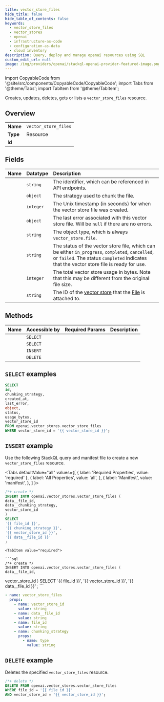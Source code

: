 ```yaml
---
title: vector_store_files
hide_title: false
hide_table_of_contents: false
keywords:
  - vector_store_files
  - vector_stores
  - openai
  - infrastructure-as-code
  - configuration-as-data
  - cloud inventory
description: Query, deploy and manage openai resources using SQL
custom_edit_url: null
image: /img/providers/openai/stackql-openai-provider-featured-image.png
---
```


import CopyableCode from '@site/src/components/CopyableCode/CopyableCode';
import Tabs from '@theme/Tabs';
import TabItem from '@theme/TabItem';

Creates, updates, deletes, gets or lists a <code>vector_store_files</code> resource.

## Overview
<table><tbody>
<tr><td><b>Name</b></td><td><code>vector_store_files</code></td></tr>
<tr><td><b>Type</b></td><td>Resource</td></tr>
<tr><td><b>Id</b></td><td><CopyableCode code="openai.vector_stores.vector_store_files" /></td></tr>
</tbody></table>

## Fields
| Name | Datatype | Description |
|:-----|:---------|:------------|
| <CopyableCode code="id" /> | `string` | The identifier, which can be referenced in API endpoints. |
| <CopyableCode code="chunking_strategy" /> | `object` | The strategy used to chunk the file. |
| <CopyableCode code="created_at" /> | `integer` | The Unix timestamp (in seconds) for when the vector store file was created. |
| <CopyableCode code="last_error" /> | `object` | The last error associated with this vector store file. Will be `null` if there are no errors. |
| <CopyableCode code="object" /> | `string` | The object type, which is always `vector_store.file`. |
| <CopyableCode code="status" /> | `string` | The status of the vector store file, which can be either `in_progress`, `completed`, `cancelled`, or `failed`. The status `completed` indicates that the vector store file is ready for use. |
| <CopyableCode code="usage_bytes" /> | `integer` | The total vector store usage in bytes. Note that this may be different from the original file size. |
| <CopyableCode code="vector_store_id" /> | `string` | The ID of the [vector store](/docs/api-reference/vector-stores/object) that the [File](/docs/api-reference/files) is attached to. |

## Methods
| Name | Accessible by | Required Params | Description |
|:-----|:--------------|:----------------|:------------|
| <CopyableCode code="get_vector_store_file" /> | `SELECT` | <CopyableCode code="file_id, vector_store_id" /> |  |
| <CopyableCode code="list_vector_store_files" /> | `SELECT` | <CopyableCode code="vector_store_id" /> |  |
| <CopyableCode code="create_vector_store_file" /> | `INSERT` | <CopyableCode code="vector_store_id, data__file_id" /> |  |
| <CopyableCode code="delete_vector_store_file" /> | `DELETE` | <CopyableCode code="file_id, vector_store_id" /> |  |

## `SELECT` examples




```sql
SELECT
id,
chunking_strategy,
created_at,
last_error,
object,
status,
usage_bytes,
vector_store_id
FROM openai.vector_stores.vector_store_files
WHERE vector_store_id = '{{ vector_store_id }}';
```
## `INSERT` example

Use the following StackQL query and manifest file to create a new <code>vector_store_files</code> resource.

<Tabs
    defaultValue="all"
    values={[
        { label: 'Required Properties', value: 'required' },
        { label: 'All Properties', value: 'all', },
        { label: 'Manifest', value: 'manifest', },
    ]
}>
<TabItem value="all">

```sql
/*+ create */
INSERT INTO openai.vector_stores.vector_store_files (
data__file_id,
data__chunking_strategy,
vector_store_id
)
SELECT 
'{{ file_id }}',
'{{ chunking_strategy }}',
'{{ vector_store_id }}',
'{{ data__file_id }}'
;
```
</TabItem>

    <TabItem value="required">

    ```sql
    /*+ create */
    INSERT INTO openai.vector_stores.vector_store_files (
    data__file_id,
vector_store_id
    )
    SELECT 
    '{{ file_id }}',
'{{ vector_store_id }}',
'{{ data__file_id }}'
    ;
    ```
    </TabItem>
    
<TabItem value="manifest">

```yaml
- name: vector_store_files
  props:
    - name: vector_store_id
      value: string
    - name: data__file_id
      value: string
    - name: file_id
      value: string
    - name: chunking_strategy
      props:
        - name: type
          value: string

```
</TabItem>
</Tabs>

## `DELETE` example

Deletes the specified <code>vector_store_files</code> resource.

```sql
/*+ delete */
DELETE FROM openai.vector_stores.vector_store_files
WHERE file_id = '{{ file_id }}'
AND vector_store_id = '{{ vector_store_id }}';
```

